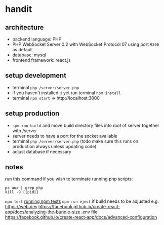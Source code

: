 # handit

## architecture
- backend language: PHP
- PHP WebSocket Server 0.2 with WebSocket Protocol 07 using port `9300` as default
- database: mysql
- frontend framework: react.js

## setup development
- terminal `php /server/server.php`
- if you haven't installed it yet run terminal `npm install`
- terminal `npm start` => http://localhost:3000

## setup production
- `npm run build` and move build directory files into root of server together with /server
- server needs to have a port for the socket available
- terminal `php /server/server.php` (todo make sure this runs on production always unless updating code)
- adjust database if necessary

## notes
run this command if you wish to terminate running php scripts:
```
ps aux | grep php
kill -9 [[pid]]
```

`npm test` [running npm tests](https://facebook.github.io/create-react-app/docs/running-tests)
`npm run eject` if build needs to be adjusted e.g. https://web.dev
https://facebook.github.io/create-react-app/docs/analyzing-the-bundle-size
.env file https://facebook.github.io/create-react-app/docs/advanced-configuration